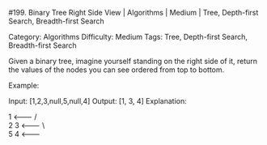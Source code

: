 #199. Binary Tree Right Side View | Algorithms | Medium | Tree, Depth-first Search, Breadth-first Search

Category: Algorithms
Difficulty: Medium
Tags: Tree, Depth-first Search, Breadth-first Search

Given a binary tree, imagine yourself standing on the right side of it, return the values of the nodes you can see ordered from top to bottom.

Example:


Input: [1,2,3,null,5,null,4]
Output: [1, 3, 4]
Explanation:

   1            <---
 /   \
2     3         <---
 \     \
  5     4       <---

